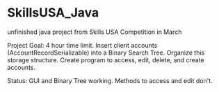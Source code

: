 # SkillsUSA_Java
unfinished java project from Skills USA Competition in March

Project Goal: 
4 hour time limit.
Insert client accounts (AccountRecordSerializable) into a Binary Search Tree. Organize this storage structure.
Create program to access, edit, delete, and create accounts.

Status: GUI and Binary Tree working. Methods to access and edit don't. 
